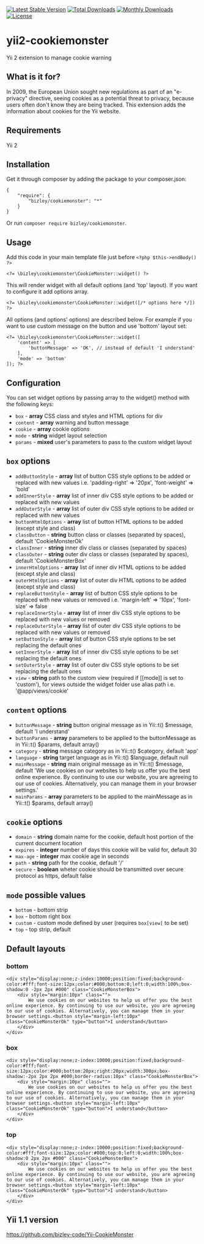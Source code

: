 [![Latest Stable Version](https://poser.pugx.org/bizley/cookiemonster/v/stable)](https://packagist.org/packages/bizley/cookiemonster)
[![Total Downloads](https://poser.pugx.org/bizley/cookiemonster/downloads)](https://packagist.org/packages/bizley/cookiemonster)
[![Monthly Downloads](https://poser.pugx.org/bizley/cookiemonster/d/monthly)](https://packagist.org/packages/bizley/cookiemonster)
[![License](https://poser.pugx.org/bizley/cookiemonster/license)](https://packagist.org/packages/bizley/cookiemonster)

# yii2-cookiemonster
Yii 2 extension to manage cookie warning

## What is it for?
In 2009, the European Union sought new regulations as part of an "e-privacy" 
directive, seeing cookies as a potential threat to privacy, because users often 
don't know they are being tracked. 
This extension adds the information about cookies for the Yii website.

## Requirements
Yii 2

## Installation
Get it through composer by adding the package to your composer.json:

    {
        "require": {
            "bizley/cookiemonster": "*"
        }
    }

Or run ```composer require bizley/cookiemonster```.


## Usage
Add this code in your main template file just before ```<?php $this->endBody() ?>```

    <?= \bizley\cookiemonster\CookieMonster::widget() ?>
    
This will render widget with all default options (and 'top' layout). 
If you want to configure it add options array.

    <?= \bizley\cookiemonster\CookieMonster::widget([/* options here */]) ?>

All options (and options' options) are described below. 
For example if you want to use custom message on the button and use 'bottom' 
layout set:

    <?= \bizley\cookiemonster\CookieMonster::widget([
        'content' => [
            'buttonMessage' => 'OK', // instead of default 'I understand'
        ],
        'mode' => 'bottom'
    ]); ?>

## Configuration
You can set widget options by passing array to the widget() method with 
the following keys:

* ```box``` - __array__ CSS class and styles and HTML options for div
* ```content``` - __array__ warning and button message
* ```cookie``` - __array__ cookie options
* ```mode``` - __string__ widget layout selection
* ```params``` - __mixed__ user's parameters to pass to the custom widget layout

## ```box``` options
* ```addButtonStyle``` - __array__ list of button CSS style options to be added 
or replaced with new values i.e. 'padding-right' => '20px', 'font-weight' => 'bold'
* ```addInnerStyle``` - __array__ list of inner div CSS style options to be 
added or replaced with new values
* ```addOuterStyle``` - __array__ list of outer div CSS style options to be 
added or replaced with new values
* ```buttonHtmlOptions``` - __array__ list of button HTML options to be added 
(except style and class)
* ```classButton``` - __string__ button class or classes (separated by spaces), 
default 'CookieMonsterOk'
* ```classInner``` - __string__ inner div class or classes (separated by spaces)
* ```classOuter``` - __string__ outer div class or classes (separated by spaces), 
default 'CookieMonsterBox'
* ```innerHtmlOptions``` - __array__ list of inner div HTML options to be added 
(except style and class)
* ```outerHtmlOptions``` - __array__ list of outer div HTML options to be added 
(except style and class)
* ```replaceButtonStyle``` - __array__ list of button CSS style options to be 
replaced with new values or removed i.e. 'margin-left' => '10px', 'font-size' => false
* ```replaceInnerStyle``` - __array__ list of inner div CSS style options to be 
replaced with new values or removed
* ```replaceOuterStyle``` - __array__ list of outer div CSS style options to be 
replaced with new values or removed
* ```setButtonStyle``` - __array__ list of button CSS style options to be set 
replacing the default ones
* ```setInnerStyle``` - __array__ list of inner div CSS style options to be set 
replacing the default ones
* ```setOuterStyle``` - __array__ list of outer div CSS style options to be set 
replacing the default ones
* ```view``` - __string__ path to the custom view (required if [[mode]] is set 
to 'custom'), for views outside the widget folder use alias path 
i.e. '@app/views/cookie'

## ```content``` options
* ```buttonMessage``` - __string__ button original message as in Yii::t() 
$message, default 'I understand'
* ```buttonParams``` - __array__ parameters to be applied to the buttonMessage 
as in Yii::t() $params, default array()
* ```category``` - __string__ message category as in Yii::t() $category, 
default 'app'
* ```language``` - __string__ target language as in Yii::t() $language, 
default null
* ```mainMessage``` - __string__ main original message as in Yii::t() $message, 
default 'We use cookies on our websites to help us offer you the best online experience. By continuing to use our website, you are agreeing to our use of cookies. Alternatively, you can manage them in your browser settings.'
* ```mainParams``` - __array__ parameters to be applied to the mainMessage as in 
Yii::t() $params, default array()

## ```cookie``` options
* ```domain``` - __string__ domain name for the cookie, default host portion of 
the current document location
* ```expires``` - __integer__ number of days this cookie will be valid for, 
default 30
* ```max-age``` - __integer__ max cookie age in seconds
* ```path``` - __string__ path for the cookie, default '/'
* ```secure``` - __boolean__ wheter cookie should be transmitted over secure 
protocol as https, default false

## ```mode``` possible values
* ```bottom``` - bottom strip
* ```box``` - bottom right box
* ```custom``` - custom mode defined by user (requires ```box[view]``` to be set)
* ```top``` - top strip, default

## Default layouts

### bottom

    <div style="display:none;z-index:10000;position:fixed;background-color:#fff;font-size:12px;color:#000;bottom:0;left:0;width:100%;box-shadow:0 -2px 2px #000" class="CookieMonsterBox">
        <div style="margin:10px" class="">
            We use cookies on our websites to help us offer you the best online experience. By continuing to use our website, you are agreeing to our use of cookies. Alternatively, you can manage them in your browser settings.<button style="margin-left:10px" class="CookieMonsterOk" type="button">I understand</button>
        </div>
    </div>

### box

    <div style="display:none;z-index:10000;position:fixed;background-color:#fff;font-size:12px;color:#000;bottom:20px;right:20px;width:300px;box-shadow:-2px 2px 2px #000;border-radius:10px" class="CookieMonsterBox">
        <div style="margin:10px" class="">
            We use cookies on our websites to help us offer you the best online experience. By continuing to use our website, you are agreeing to our use of cookies. Alternatively, you can manage them in your browser settings.<button style="margin-left:10px" class="CookieMonsterOk" type="button">I understand</button>
        </div>
    </div>

### top

    <div style="display:none;z-index:10000;position:fixed;background-color:#fff;font-size:12px;color:#000;top:0;left:0;width:100%;box-shadow:0 2px 2px #000" class="CookieMonsterBox">
        <div style="margin:10px" class="">
            We use cookies on our websites to help us offer you the best online experience. By continuing to use our website, you are agreeing to our use of cookies. Alternatively, you can manage them in your browser settings.<button style="margin-left:10px" class="CookieMonsterOk" type="button">I understand</button>
        </div>
    </div>

## Yii 1.1 version
https://github.com/bizley-code/Yii-CookieMonster
